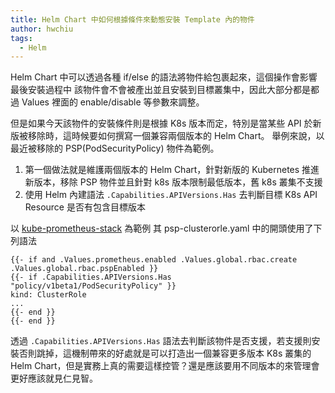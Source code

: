 ```yaml
---
title: Helm Chart 中如何根據條件來動態安裝 Template 內的物件
author: hwchiu
tags:
  - Helm
---
```


Helm Chart 中可以透過各種 if/else 的語法將物件給包裹起來，這個操作會影響最後安裝過程中
該物件會不會被產出並且安裝到目標叢集中，因此大部分都是都過 Values 裡面的 enable/disable 等參數來調整。

但是如果今天該物件的安裝條件則是根據 K8s 版本而定，特別是當某些 API 於新版被移除時，這時候要如何撰寫一個兼容兩個版本的 Helm Chart。
舉例來說，以最近被移除的 PSP(PodSecurityPolicy) 物件為範例。

1. 第一個做法就是維護兩個版本的 Helm Chart，針對新版的 Kubernetes 推進新版本，移除 PSP 物件並且針對 k8s 版本限制最低版本，舊 k8s 叢集不支援
2. 使用 Helm 內建語法 `.Capabilities.APIVersions.Has` 去判斷目標 K8s API Resource 是否有包含目標版本

以 [kube-prometheus-stack](https://github.com/prometheus-community/helm-charts/blob/main/charts/kube-prometheus-stack/templates/prometheus/psp-clusterrole.yaml) 為範例
其 psp-clusterorle.yaml 中的開頭使用了下列語法

```
{{- if and .Values.prometheus.enabled .Values.global.rbac.create .Values.global.rbac.pspEnabled }}
{{- if .Capabilities.APIVersions.Has "policy/v1beta1/PodSecurityPolicy" }}
kind: ClusterRole
...
{{- end }}
{{- end }}
```
透過 `.Capabilities.APIVersions.Has` 語法去判斷該物件是否支援，若支援則安裝否則跳掉，這機制帶來的好處就是可以打造出一個兼容更多版本 K8s 叢集的 Helm Chart，但是實務上真的需要這樣控管？還是應該要用不同版本的來管理會更好應該就見仁見智。